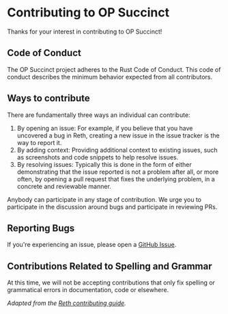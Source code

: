 # Contributing to OP Succinct

Thanks for your interest in contributing to OP Succinct!

## Code of Conduct

The OP Succinct project adheres to the Rust Code of Conduct. This code of conduct describes the minimum behavior expected from all contributors.

## Ways to contribute
There are fundamentally three ways an individual can contribute:

1. By opening an issue: For example, if you believe that you have uncovered a bug in Reth, creating a new issue in the issue tracker is the way to report it.
2. By adding context: Providing additional context to existing issues, such as screenshots and code snippets to help resolve issues.
3. By resolving issues: Typically this is done in the form of either demonstrating that the issue reported is not a problem after all, or more often, by opening a pull request that fixes the underlying problem, in a concrete and reviewable manner.

Anybody can participate in any stage of contribution. We urge you to participate in the discussion around bugs and participate in reviewing PRs.

## Reporting Bugs

If you're experiencing an issue, please open a [GitHub Issue](https://github.com/succinctlabs/op-succinct/issues).

## Contributions Related to Spelling and Grammar

At this time, we will not be accepting contributions that only fix spelling or grammatical errors in documentation, code or elsewhere.

*Adapted from the [Reth contributing guide](https://github.com/paradigmxyz/reth/blob/main/CONTRIBUTING.md).*  



